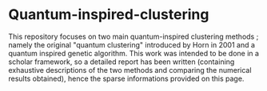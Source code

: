 # Quantum-inspired-clustering
This repository focuses on two main quantum-inspired clustering methods ; namely the original "quantum clustering" introduced by Horn in 2001 and a quantum inspired genetic algorithm. This work was intended to be done in a scholar framework, so a detailed report has been written (containing exhaustive descriptions of the two methods and comparing the numerical results obtained), hence the sparse informations provided on this page. 
